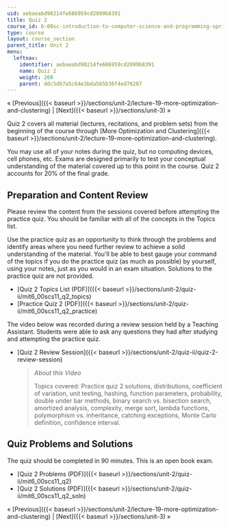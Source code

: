 ```yaml
---
uid: aebaeabd98214fe686959cd2099b8391
title: Quiz 2
course_id: 6-00sc-introduction-to-computer-science-and-programming-spring-2011
type: course
layout: course_section
parent_title: Unit 2
menu:
  leftnav:
    identifier: aebaeabd98214fe686959cd2099b8391
    name: Quiz 2
    weight: 260
    parent: ddc5db7a5c64e3bda565b36f4ed76287
---
```


« [Previous]({{< baseurl >}}/sections/unit-2/lecture-19-more-optimization-and-clustering) | [Next]({{< baseurl >}}/sections/unit-3) »

Quiz 2 covers all material (lectures, recitations, and problem sets) from the beginning of the course through [More Optimization and Clustering]({{< baseurl >}}/sections/unit-2/lecture-19-more-optimization-and-clustering).

You may use all of your notes during the quiz, but no computing devices, cell phones, etc. Exams are designed primarily to test your conceptual understanding of the material covered up to this point in the course. Quiz 2 accounts for 20% of the final grade.

Preparation and Content Review
------------------------------

Please review the content from the sessions covered before attempting the practice quiz. You should be familiar with all of the concepts in the Topics list.

Use the practice quiz as an opportunity to think through the problems and identify areas where you need further review to achieve a solid understanding of the material. You'll be able to best gauge your command of the topics if you do the practice quiz (as much as possible) by yourself, using your notes, just as you would in an exam situation. Solutions to the practice quiz are not provided.

*   [Quiz 2 Topics List (PDF)]({{< baseurl >}}/sections/unit-2/quiz-ii/mit6_00scs11_q2_topics)
*   [Practice Quiz 2 (PDF)]({{< baseurl >}}/sections/unit-2/quiz-ii/mit6_00scs11_q2_practice)

The video below was recorded during a review session held by a Teaching Assistant. Students were able to ask any questions they had after studying and attempting the practice quiz.

*   [Quiz 2 Review Session]({{< baseurl >}}/sections/unit-2/quiz-ii/quiz-2-review-session)
    
    > _About this Video_
    > 
    > Topics covered: Practice quiz 2 solutions, distributions, coefficient of variation, unit testing, hashing, function parameters, probability, double under bar methods, binary search vs. bisection search, amortized analysis, complexity, merge sort, lambda functions, polymorphism vs. inheritance, catching exceptions, Monte Carlo definition, confidence interval.
    

Quiz Problems and Solutions
---------------------------

The quiz should be completed in 90 minutes. This is an open book exam.

*   [Quiz 2 Problems (PDF)]({{< baseurl >}}/sections/unit-2/quiz-ii/mit6_00scs11_q2)
*   [Quiz 2 Solutions (PDF)]({{< baseurl >}}/sections/unit-2/quiz-ii/mit6_00scs11_q2_soln)

« [Previous]({{< baseurl >}}/sections/unit-2/lecture-19-more-optimization-and-clustering) | [Next]({{< baseurl >}}/sections/unit-3) »
